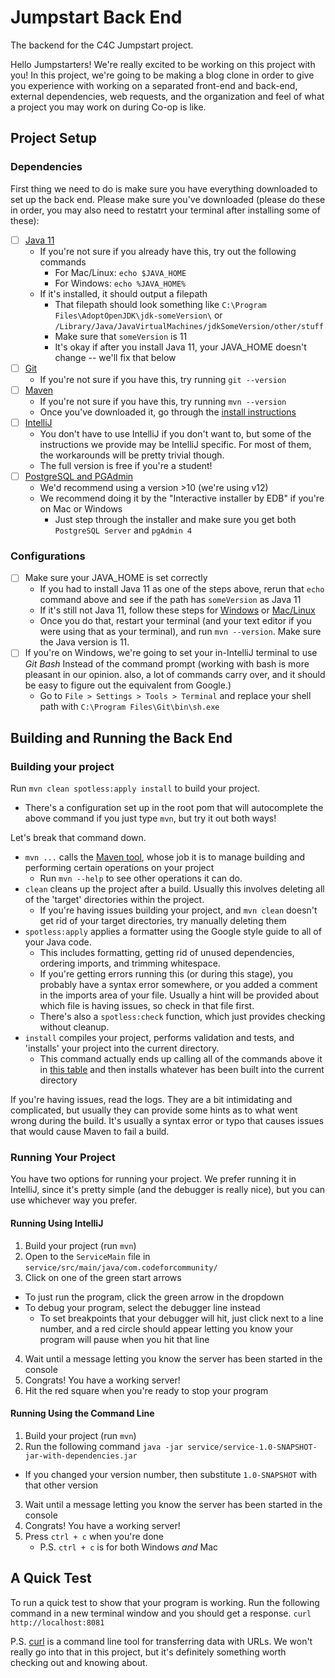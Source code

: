 # Jumpstart Back End
The backend for the C4C Jumpstart project.

Hello Jumpstarters! We're really excited to be working on this project with you!
In this project, we're going to be making a blog clone in order to give you
experience with working on a separated front-end and back-end, external dependencies, 
web requests, and the organization and feel of what a project you may
work on during Co-op is like.

## Project Setup

### Dependencies
First thing we need to do is make sure you have everything downloaded to set
up the back end. Please make sure you've downloaded 
(please do these in order, you may also need to restatrt your terminal after
installing some of these):
- [ ] [Java 11](https://www.oracle.com/java/technologies/javase-jdk11-downloads.html)
  - If you're not sure if you already have this, try out the following commands
    - For Mac/Linux: `echo $JAVA_HOME`
    - For Windows: `echo %JAVA_HOME%`
  - If it's installed, it should output a filepath
    - That filepath should look something like 
    `C:\Program Files\AdoptOpenJDK\jdk-someVersion\` or
    `/Library/Java/JavaVirtualMachines/jdkSomeVersion/other/stuff`
    - Make sure that `someVersion` is 11
    - It's okay if after you install Java 11, your JAVA_HOME doesn't change --
    we'll fix that below
- [ ] [Git](https://git-scm.com/downloads)
  - If you're not sure if you have this, try running `git --version`
- [ ] [Maven](https://maven.apache.org/download.cgi)
  - If you're not sure if you have this, try running `mvn --version`
  - Once you've downloaded it, go through the 
  [install instructions](https://maven.apache.org/install.html)
- [ ] [IntelliJ](https://www.jetbrains.com/idea/)
  - You don't have to use IntelliJ if you don't want to, but some of the instructions
  we provide may be IntelliJ specific. For most of them, the workarounds will
  be pretty trivial though.
  - The full version is free if you're a student!
- [ ] [PostgreSQL and PGAdmin](https://www.postgresql.org/download/)
  - We'd recommend using a version >10 (we're using v12)
  - We recommend doing it by the "Interactive installer by EDB" if you're on Mac or Windows
    - Just step through the installer and make sure you get both `PostgreSQL Server` and `pgAdmin 4`
  
### Configurations
- [ ] Make sure your JAVA_HOME is set correctly
  - If you had to install Java 11 as one of the steps above, rerun
  that `echo` command above and see if the path has `someVersion` as Java 11
  - If it's still not Java 11, follow these steps for 
  [Windows](https://maven.apache.org/install.html#windows-tips) or
  [Mac/Linux](https://maven.apache.org/install.html#unix-based-operating-system-linux-solaris-and-mac-os-x-tips)
  - Once you do that, restart your terminal (and your text editor if you were using
  that as your terminal), and run `mvn --version`. Make sure the Java version is 11.
- [ ] If you're on Windows, we're going to set your in-IntelliJ terminal to use *Git Bash*
Instead of the command prompt (working with bash is more pleasant in our opinion.
also, a lot of commands carry over, and it should be easy to figure out the equivalent from Google.)
  - Go to `File > Settings > Tools > Terminal` and replace your shell path with
  `C:\Program Files\Git\bin\sh.exe`
  
## Building and Running the Back End

### Building your project
Run `mvn clean spotless:apply install` to build your project.
- There's a configuration set up in the root pom that will autocomplete
the above command if you just type `mvn`, but try it out both ways!

Let's break that command down.
- `mvn ...` calls the [Maven tool](https://maven.apache.org/index.html), whose
job it is to manage building and performing certain operations on your project
  - Run `mvn --help` to see other operations it can do.
- `clean` cleans up the project after a build. Usually this involves deleting all
of the 'target' directories within the project.
  - If you're having issues building your project, and `mvn clean` doesn't
  get rid of your target directories, try manually deleting them
- `spotless:apply` applies a formatter using the Google style guide to all of your Java code. 
  - This includes formatting, getting rid of unused dependencies, ordering imports, 
  and trimming whitespace.
  - If you're getting errors running this (or during this stage), you probably have a 
  syntax error somewhere, or you added a comment in the imports area of your file. Usually
  a hint will be provided about which file is having issues, so check in that file first.
  - There's also a `spotless:check` function, which just provides checking without cleanup.
- `install` compiles your project, performs validation and tests, and 'installs' your project
into the current directory.
  - This command actually ends up calling all of the commands above it in 
  [this table](https://maven.apache.org/guides/introduction/introduction-to-the-lifecycle.html#default-lifecycle-bindings-packaging-maven-plugin)
  and then installs whatever has been built into the current directory

If you're having issues, read the logs. They are a bit intimidating and complicated,
but usually they can provide some hints as to what went wrong during the build. It's usually
a syntax error or typo that causes issues that would cause Maven to fail a build.

### Running Your Project
You have two options for running your project. We prefer running it in IntelliJ,
since it's pretty simple (and the debugger is really nice), but you can use whichever way you prefer.

#### Running Using IntelliJ
1. Build your project (run `mvn`)
2. Open to the `ServiceMain` file in `service/src/main/java/com.codeforcommunity/`
3. Click on one of the green start arrows
  - To just run the program, click the green arrow in the dropdown
  - To debug your program, select the debugger line instead
    - To set breakpoints that your debugger will hit, just click next to a line number,
    and a red circle should appear letting you know your program will pause when you hit
    that line
4. Wait until a message letting you know the server has been started in the console
5. Congrats! You have a working server!
6. Hit the red square when you're ready to stop your program

#### Running Using the Command Line
1. Build your project (run `mvn`)
2. Run the following command
`java -jar service/service-1.0-SNAPSHOT-jar-with-dependencies.jar`
  - If you changed your version number, then substitute `1.0-SNAPSHOT` with
  that other version
3. Wait until a message letting you know the server has been started in the console
4. Congrats! You have a working server!
5. Press `ctrl + c` when you're done
    - P.S. `ctrl + c` is for both Windows *and* Mac

## A Quick Test
To run a quick test to show that your program is working. Run the following command in a new terminal window
and you should get a response.
`curl http://localhost:8081`

P.S. [curl](https://curl.haxx.se/) is a command line tool for transferring data with URLs. We won't
really go into that in this project, but it's definitely something worth checking out and knowing about.